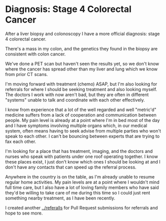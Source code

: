 # Diagnosis: Stage 4 Colorectal Cancer

After a liver biopsy and colonoscopy I have a more official diagnosis: stage 4 colorectal cancer.

There's a mass in my colon, and the genetics they found in the biopsy are consistent with colon cancer.

We've done a PET scan but haven't seen the results yet, so we don't know where the cancer has spread other than my liver and lung which we know from prior CT scans.

I'm moving forward with treatment (chemo) ASAP, but I'm also looking for referrals for where I should be seeking treatment and also looking myself. The doctors I work with now aren't bad, but they are often in different "systems" unable to talk and coordinate with each other effectively.

I know from experience that a lot of the well regarded and well "metric'd" medicine suffers from a lack of cooperation and communication between people. My pain level is already at a point where I'm in bed most of the day and I have symptoms involving multiple organs which, in our medical system, often means having to seek advise from multiple parties who won't speak to each other. I can't be bouncing between experts that are trying to fax each other.

I'm looking for a place that has treatment, imaging, and the doctors and nurses who speak with patients under one roof operating together. I know these places exist, I just don't know which ones I should be looking at and I don't have any contacts that can speed up the referral process.

Anywhere in the country is on the table, as I'm already unable to resume regular home activities. My pain levels are at a point where I wouldn't mind full time care, but I also have a lot of loving family members who have said they'd be willing to take care of me during this time so I could just rent something nearby treatment, as I have been recently.

I created another [../referalls](directory) for Pull Request submissions for referrals and hope to see more.
